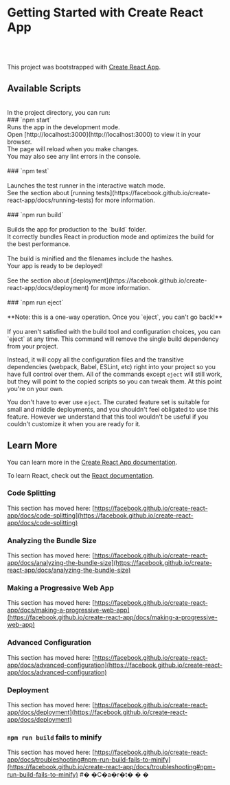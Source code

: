 # Getting Started with Create React App
<br />
<br />

This project was bootstrapped with [Create React App](https://github.com/facebook/create-react-app).
<br />
## Available Scripts
<br />
In the project directory, you can run:
<br />
### `npm start`
<br />
Runs the app in the development mode.<br />
Open [http://localhost:3000](http://localhost:3000) to view it in your browser.
<br />
The page will reload when you make changes.<br />
You may also see any lint errors in the console.<br />
<br />
### `npm test`<br />
<br />
Launches the test runner in the interactive watch mode.<br />
See the section about [running tests](https://facebook.github.io/create-react-app/docs/running-tests) for more information.<br />
<br />
### `npm run build`<br />
<br />
Builds the app for production to the `build` folder.<br />
It correctly bundles React in production mode and optimizes the build for the best performance.<br />
<br />
The build is minified and the filenames include the hashes.<br />
Your app is ready to be deployed!<br />
<br />
See the section about [deployment](https://facebook.github.io/create-react-app/docs/deployment) for more information.<br />
<br />
### `npm run eject`<br />
<br />
**Note: this is a one-way operation. Once you `eject`, you can't go back!**<br />
<br />
If you aren't satisfied with the build tool and configuration choices, you can `eject` at any time. This command will remove the single build dependency from your project.

Instead, it will copy all the configuration files and the transitive dependencies (webpack, Babel, ESLint, etc) right into your project so you have full control over them. All of the commands except `eject` will still work, but they will point to the copied scripts so you can tweak them. At this point you're on your own.

You don't have to ever use `eject`. The curated feature set is suitable for small and middle deployments, and you shouldn't feel obligated to use this feature. However we understand that this tool wouldn't be useful if you couldn't customize it when you are ready for it.

## Learn More

You can learn more in the [Create React App documentation](https://facebook.github.io/create-react-app/docs/getting-started).

To learn React, check out the [React documentation](https://reactjs.org/).

### Code Splitting

This section has moved here: [https://facebook.github.io/create-react-app/docs/code-splitting](https://facebook.github.io/create-react-app/docs/code-splitting)

### Analyzing the Bundle Size

This section has moved here: [https://facebook.github.io/create-react-app/docs/analyzing-the-bundle-size](https://facebook.github.io/create-react-app/docs/analyzing-the-bundle-size)

### Making a Progressive Web App

This section has moved here: [https://facebook.github.io/create-react-app/docs/making-a-progressive-web-app](https://facebook.github.io/create-react-app/docs/making-a-progressive-web-app)

### Advanced Configuration

This section has moved here: [https://facebook.github.io/create-react-app/docs/advanced-configuration](https://facebook.github.io/create-react-app/docs/advanced-configuration)

### Deployment

This section has moved here: [https://facebook.github.io/create-react-app/docs/deployment](https://facebook.github.io/create-react-app/docs/deployment)

### `npm run build` fails to minify

This section has moved here: [https://facebook.github.io/create-react-app/docs/troubleshooting#npm-run-build-fails-to-minify](https://facebook.github.io/create-react-app/docs/troubleshooting#npm-run-build-fails-to-minify)
#� �C�a�r�t�
�
�
